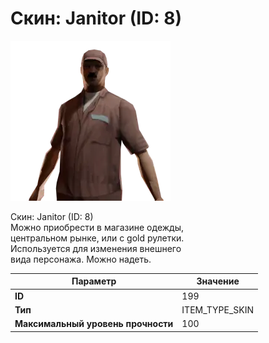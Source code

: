 # Скин: Janitor (ID: 8)

![Item Image](../img/199.webp?raw=true)

Скин: Janitor (ID: 8)<br>Можно приобрести в магазине одежды,<br>центральном рынке, или с gold рулетки.<br>Используется для изменения внешнего<br>вида персонажа. Можно надеть.


| Параметр | Значение |
|----------|----------|
| **ID** | 199 |
| **Тип** | ITEM_TYPE_SKIN |
| **Максимальный уровень прочности** | 100 |

